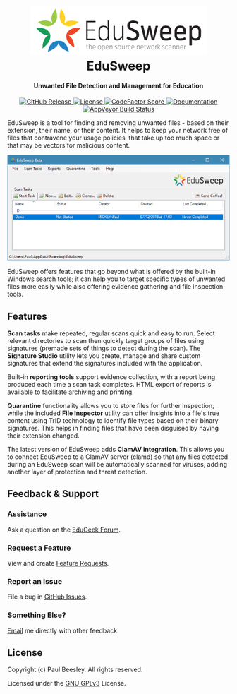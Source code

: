 <h1 align="center">
    <br>
    <img src="https://raw.githubusercontent.com/paulbeesley3/edusweep/master/static_resource/img/banner.png"
         alt="EduSweep Logo"
         width=401>
    <br>
    EduSweep
    <br>
</h1>

<h4 align="center">Unwanted File Detection and Management for Education</h4>

<p align="center">
    <a href="https://GitHub.com/paulbeesley3/edusweep/releases">
        <img src="https://img.shields.io/github/release-pre/paulbeesley3/edusweep.svg"
             alt="GitHub Release">
    </a>
    <a href="https://www.gnu.org/licenses/gpl-3.0.en.html">
        <img src="https://img.shields.io/github/license/paulbeesley3/edusweep.svg"
             alt="License">
    </a>
    <a href="https://www.codefactor.io/repository/github/paulbeesley3/edusweep">
        <img src="https://www.codefactor.io/repository/github/paulbeesley3/edusweep/badge"
            alt="CodeFactor Score">
    </a>
    <a href="https://edusweep.readthedocs.io/en/latest/">
        <img src="https://img.shields.io/readthedocs/edusweep.svg"
            alt="Documentation">
    </a>
    <a href="https://ci.appveyor.com/project/paulbeesley3/edusweep">
        <img src="https://img.shields.io/appveyor/ci/paulbeesley3/edusweep/master.svg"
            alt="AppVeyor Build Status">
    </a>
</p>

EduSweep is a tool for finding and removing unwanted files - based on their extension, their
name, or their content. It helps to keep your network free of files that contravene your usage
policies, that take up too much space or that may be vectors for malicious content.

<p align="center">
    <img src="https://raw.githubusercontent.com/paulbeesley3/edusweep/master/docs/screenshots/main/mainwindow.png"
         alt="Main EduSweep Window">
</p>

EduSweep offers features that go beyond what is offered by the built-in Windows search tools;
it can help you to target specific types of unwanted files more easily while also offering
evidence gathering and file inspection tools.

## Features

**Scan tasks** make repeated, regular scans quick and easy to run. Select relevant directories
to scan then quickly target groups of files using signatures (premade sets of things to
detect during the scan). The **Signature Studio** utility lets you create, manage and share custom
signatures that extend the signatures included with the application.

Built-in **reporting tools** support evidence collection, with a report being produced each
time a scan task completes. HTML export of reports is available to facilitate archiving
and printing.

**Quarantine** functionality allows you to store files for further inspection, while the included
**File Inspector** utility can offer insights into a file's true content using TrID technology to
identify file types based on their binary signatures. This helps in finding files that have
been disguised by having their extension changed.

The latest version of EduSweep adds **ClamAV integration**. This allows you to connect EduSweep
to a ClamAV server (clamd) so that any files detected during an EduSweep scan will be automatically
scanned for viruses, adding another layer of protection and threat detection.

## Feedback & Support
### Assistance
Ask a question on the [EduGeek Forum](http://www.edugeek.net/forums/edusweep).

### Request a Feature
View and create [Feature Requests](https://github.com/paulbeesley3/EduSweep/labels/enhancement).

### Report an Issue
File a bug in [GitHub Issues](https://github.com/paulbeesley3/EduSweep/issues).

### Something Else?
[Email](https://www.paulbeesley.com/contact) me directly with other feedback.

## License

Copyright (c) Paul Beesley. All rights reserved.

Licensed under the [GNU GPLv3](LICENSE.md) License.

